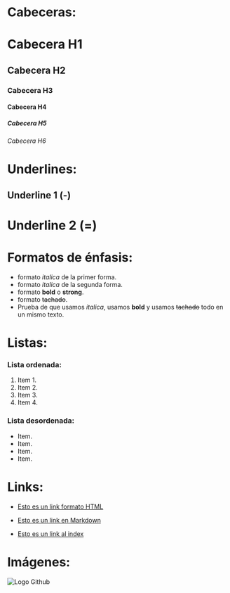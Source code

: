 # Cabeceras:
# Cabecera H1
## Cabecera H2
### Cabecera H3
#### Cabecera H4
##### Cabecera H5
###### Cabecera H6

# Underlines:

Underline 1 (-)
-------------

Underline 2 (=)
============

# Formatos de énfasis:

- formato *italica* de la primer forma.
- formato _italica_ de la segunda forma.
- formato **bold** o __strong__.
- formato ~~tachado~~.
- Prueba de que usamos *italica*, usamos **bold** y usamos ~~tachado~~ todo en un mismo texto.

# Listas:
### Lista ordenada:
1. Item 1.
2. Item 2.
3. Item 3.
4. Item 4.

### Lista desordenada:
- Item.
- Item.
- Item.
- Item.

# Links:
- <a href="#">Esto es un link formato HTML</a>

- [Esto es un link en Markdown](hhttp://www.google.es)

- [Esto es un link al index](index.html)

# Imágenes:
![Logo Github](https://image.flaticon.com/icons/svg/25/25231.svg)







